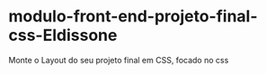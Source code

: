 # modulo-front-end-projeto-final-css-Eldissone
Monte o  Layout do seu projeto final em CSS, focado no css
